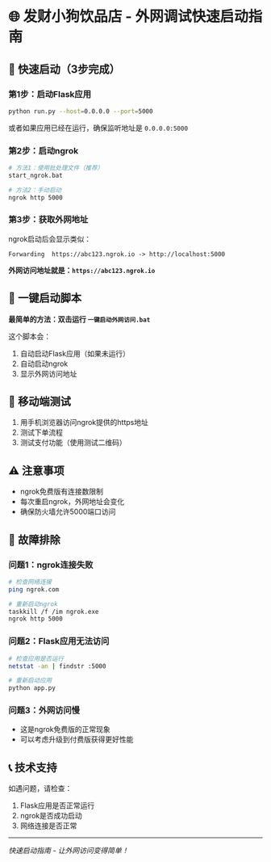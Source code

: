 # 🌐 发财小狗饮品店 - 外网调试快速启动指南

## 🚀 快速启动（3步完成）

### 第1步：启动Flask应用
```bash
python run.py --host=0.0.0.0 --port=5000
```
或者如果应用已经在运行，确保监听地址是 `0.0.0.0:5000`

### 第2步：启动ngrok
```bash
# 方法1：使用批处理文件（推荐）
start_ngrok.bat

# 方法2：手动启动
ngrok http 5000
```

### 第3步：获取外网地址
ngrok启动后会显示类似：
```
Forwarding  https://abc123.ngrok.io -> http://localhost:5000
```

**外网访问地址就是：`https://abc123.ngrok.io`**

## 🎯 一键启动脚本

**最简单的方法：双击运行 `一键启动外网访问.bat`**

这个脚本会：
1. 自动启动Flask应用（如果未运行）
2. 自动启动ngrok
3. 显示外网访问地址

## 📱 移动端测试

1. 用手机浏览器访问ngrok提供的https地址
2. 测试下单流程
3. 测试支付功能（使用测试二维码）

## ⚠️ 注意事项

- ngrok免费版有连接数限制
- 每次重启ngrok，外网地址会变化
- 确保防火墙允许5000端口访问

## 🔧 故障排除

### 问题1：ngrok连接失败
```bash
# 检查网络连接
ping ngrok.com

# 重新启动ngrok
taskkill /f /im ngrok.exe
ngrok http 5000
```

### 问题2：Flask应用无法访问
```bash
# 检查应用是否运行
netstat -an | findstr :5000

# 重新启动应用
python app.py
```

### 问题3：外网访问慢
- 这是ngrok免费版的正常现象
- 可以考虑升级到付费版获得更好性能

## 📞 技术支持

如遇问题，请检查：
1. Flask应用是否正常运行
2. ngrok是否成功启动
3. 网络连接是否正常

---

*快速启动指南 - 让外网访问变得简单！*
